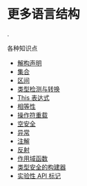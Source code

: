 # 更多语言结构

.

各种知识点

- [解构声明](multi-declarations.md)
- [集合](collections.md)
- [区间](ranges.md)
- [类型检测与转换](typecasts.md)
- [This 表达式](this-expressions.md)
- [相等性](equality.md)
- [操作符重载](operator-overloading.md)
- [空安全](null-safety.md)
- [异常](exceptions.md)
- [注解](annotations.md)
- [反射](reflection.md)
- [作用域函数](scope-functions.md)
- [类型安全的构建器](type-safe-builders.md)
- [实验性 API 标记](experimental.md)
